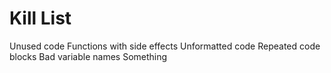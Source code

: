 Kill List
=========
Unused code
Functions with side effects
Unformatted code
Repeated code blocks
Bad variable names
Something